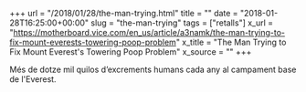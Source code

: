 +++
url = "/2018/01/28/the-man-trying.html"
title = ""
date = "2018-01-28T16:25:00+00:00"
slug = "the-man-trying"
tags = ["retalls"]
x_url = "https://motherboard.vice.com/en_us/article/a3namk/the-man-trying-to-fix-mount-everests-towering-poop-problem"
x_title = "The Man Trying to Fix Mount Everest's Towering Poop Problem"
x_source = ""
+++


Més de dotze mil quilos d’excrements humans cada any al campament base de l'Everest.

